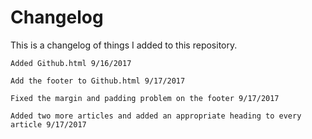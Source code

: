 # Changelog
This is a changelog of things I added to this repository.

	Added Github.html 9/16/2017

	Add the footer to Github.html 9/17/2017

	Fixed the margin and padding problem on the footer 9/17/2017

	Added two more articles and added an appropriate heading to every article 9/17/2017
